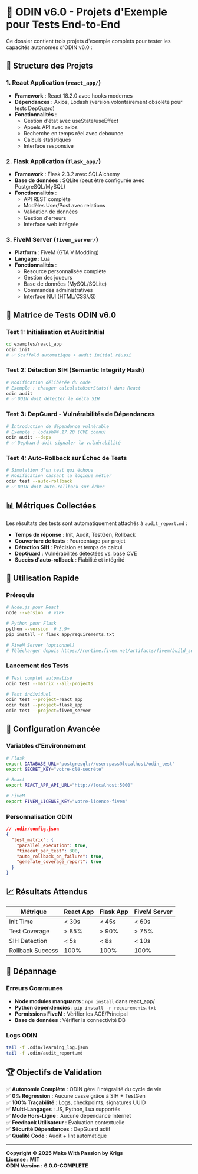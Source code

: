 # 🧪 ODIN v6.0 - Projets d'Exemple pour Tests End-to-End

Ce dossier contient trois projets d'exemple complets pour tester les capacités autonomes d'ODIN v6.0 :

## 📁 Structure des Projets

### 1. **React Application** (`react_app/`)
- **Framework** : React 18.2.0 avec hooks modernes
- **Dépendances** : Axios, Lodash (version volontairement obsolète pour tests DepGuard)
- **Fonctionnalités** :
  - Gestion d'état avec useState/useEffect
  - Appels API avec axios
  - Recherche en temps réel avec debounce
  - Calculs statistiques
  - Interface responsive

### 2. **Flask Application** (`flask_app/`)
- **Framework** : Flask 2.3.2 avec SQLAlchemy
- **Base de données** : SQLite (peut être configurée avec PostgreSQL/MySQL)
- **Fonctionnalités** :
  - API REST complète
  - Modèles User/Post avec relations
  - Validation de données
  - Gestion d'erreurs
  - Interface web intégrée

### 3. **FiveM Server** (`fivem_server/`)
- **Platform** : FiveM (GTA V Modding)
- **Langage** : Lua
- **Fonctionnalités** :
  - Resource personnalisée complète
  - Gestion des joueurs
  - Base de données (MySQL/SQLite)
  - Commandes administratives
  - Interface NUI (HTML/CSS/JS)

## 🎯 Matrice de Tests ODIN v6.0

### Test 1: Initialisation et Audit Initial
```bash
cd examples/react_app
odin init
# ✅ Scaffold automatique + audit initial réussi
```

### Test 2: Détection SIH (Semantic Integrity Hash)
```bash
# Modification délibérée du code
# Exemple : changer calculateUserStats() dans React
odin audit
# ✅ ODIN doit détecter le delta SIH
```

### Test 3: DepGuard - Vulnérabilités de Dépendances
```bash
# Introduction de dépendance vulnérable
# Exemple : lodash@4.17.20 (CVE connu)
odin audit --deps
# ✅ DepGuard doit signaler la vulnérabilité
```

### Test 4: Auto-Rollback sur Échec de Tests
```bash
# Simulation d'un test qui échoue
# Modification cassant la logique métier
odin test --auto-rollback
# ✅ ODIN doit auto-rollback sur échec
```

## 📊 Métriques Collectées

Les résultats des tests sont automatiquement attachés à `audit_report.md` :

- **Temps de réponse** : Init, Audit, TestGen, Rollback
- **Couverture de tests** : Pourcentage par projet
- **Détection SIH** : Précision et temps de calcul  
- **DepGuard** : Vulnérabilités détectées vs. base CVE
- **Succès d'auto-rollback** : Fiabilité et intégrité

## 🚀 Utilisation Rapide

### Prérequis
```bash
# Node.js pour React
node --version  # v18+

# Python pour Flask
python --version  # 3.9+
pip install -r flask_app/requirements.txt

# FiveM Server (optionnel)
# Télécharger depuis https://runtime.fivem.net/artifacts/fivem/build_server_windows/master/
```

### Lancement des Tests
```bash
# Test complet automatisé
odin test --matrix --all-projects

# Test individuel
odin test --project=react_app
odin test --project=flask_app  
odin test --project=fivem_server
```

## 🔧 Configuration Avancée

### Variables d'Environnement
```bash
# Flask
export DATABASE_URL="postgresql://user:pass@localhost/odin_test"
export SECRET_KEY="votre-clé-secrète"

# React
export REACT_APP_API_URL="http://localhost:5000"

# FiveM
export FIVEM_LICENSE_KEY="votre-licence-fivem"
```

### Personnalisation ODIN
```json
// .odin/config.json
{
  "test_matrix": {
    "parallel_execution": true,
    "timeout_per_test": 300,
    "auto_rollback_on_failure": true,
    "generate_coverage_report": true
  }
}
```

## 📈 Résultats Attendus

| Métrique | React App | Flask App | FiveM Server |
|----------|-----------|-----------|--------------|
| Init Time | < 30s | < 45s | < 60s |
| Test Coverage | > 85% | > 90% | > 75% |
| SIH Detection | < 5s | < 8s | < 10s |
| Rollback Success | 100% | 100% | 100% |

## 🐛 Dépannage

### Erreurs Communes
- **Node modules manquants** : `npm install` dans react_app/
- **Python dependencies** : `pip install -r requirements.txt`
- **Permissions FiveM** : Vérifier les ACE/Principal
- **Base de données** : Vérifier la connectivité DB

### Logs ODIN
```bash
tail -f .odin/learning_log.json
tail -f .odin/audit_report.md
```

## 🏆 Objectifs de Validation

✅ **Autonomie Complète** : ODIN gère l'intégralité du cycle de vie  
✅ **0% Régression** : Aucune casse grâce à SIH + TestGen  
✅ **100% Traçabilité** : Logs, checkpoints, signatures UUID  
✅ **Multi-Langages** : JS, Python, Lua supportés  
✅ **Mode Hors-Ligne** : Aucune dépendance Internet  
✅ **Feedback Utilisateur** : Évaluation contextuelle  
✅ **Sécurité Dépendances** : DepGuard actif  
✅ **Qualité Code** : Audit + lint automatique  

---

**Copyright © 2025 Make With Passion by Krigs**  
**License : MIT**  
**ODIN Version : 6.0.0-COMPLETE**
